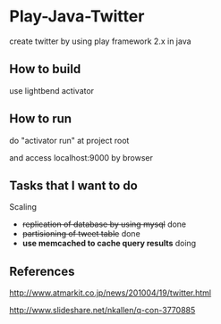 # Play-Java-Twitter

create twitter by using play framework 2.x in java

## How to build 
use lightbend activator


## How to run 
do "activator run" at project root

and access localhost:9000 by browser

## Tasks that I want to do
Scaling
* ~~replication of database by using mysql~~ done
* ~~partisioning of tweet table~~ done
* **use memcached to cache query results** doing

## References
http://www.atmarkit.co.jp/news/201004/19/twitter.html

http://www.slideshare.net/nkallen/q-con-3770885
